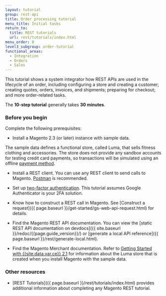 ```yaml
---
layout: tutorial
group: rest-api
title: Order processing tutorial
menu_title: Initial tasks
return_to:
  title: REST tutorials
  url: rest/tutorials/index.html
menu_order: 0
level3_subgroup: order-tutorial
functional_areas:
  - Integration
  - Orders
  - Sales
---
```


This tutorial shows a system integrator how REST APIs are used in the lifecycle of an order, including configuring a store and creating a customer; creating quotes, orders, invoices, and shipments; preparing for checkout; and more order-related tasks.

The **10-step tutorial** generally takes **30 minutes**.

### Before you begin

Complete the following prerequisites:

*  Install a Magento 2.3 (or later) instance with sample data.

  The sample data defines a functional store, called Luma, that sells fitness clothing and accessories. The store does not provide any sandbox accounts for testing credit card payments, so transactions will be simulated using an offline [payment method](https://glossary.magento.com/payment-method).

*  Install a REST client. You can use any REST client to send calls to Magento. [Postman](https://www.getpostman.com/) is recommended.

*  Set up [two-factor authentication]({{page.baseurl}}/security/two-factor-authentication.html). This tutorial assumes Google Authenticator is your 2FA solution.

*  Know how to construct a REST call in Magento. See [Construct a request]({{ page.baseurl }}/get-started/gs-web-api-request.html) for details.

*  Find the Magento REST API documentation. You can view the [static REST API documentation on devdocs]({{ site.baseurl }}/redoc/{{page.guide_version}}/) or [generate a local API reference]({{ page.baseurl }}/rest/generate-local.html).

*  Find the Magento Merchant documentation. Refer to [Getting Started with {{site.data.var.ce}} 2.1](http://docs.magento.com/m2/ce/user_guide/getting-started.html) for information about the Luma store that is created when you install Magento with the sample data.

### Other resources

*  [REST Tutorials]({{ page.baseurl }}/rest/tutorials/index.html) provides additional information about completing any Magento REST tutorial.
